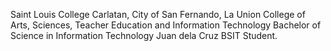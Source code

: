 Saint Louis College
Carlatan, City of San Fernando, La Union
College of Arts, Sciences, Teacher Education and Information Technology
Bachelor of Science in Information Technology
Juan dela Cruz
BSIT Student.